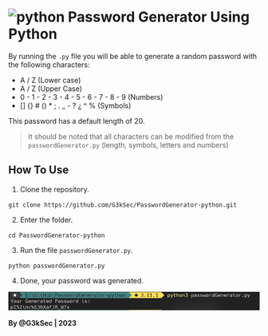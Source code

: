 # <img src='https://raw.githubusercontent.com/Thomas-George-T/Thomas-George-T/master/assets/python.svg' alt='python' height='32'> Password Generator Using Python



By running the ``.py`` file you will be able to generate a random password with the following characters:
- A / Z (Lower case)
- A / Z (Upper Case)
- 0 - 1 - 2 - 3 - 4 - 5 - 6 - 7 - 8 - 9 (Numbers)
- [] {} # () * ; . _ - ? ¿ ^ % (Symbols)

This password has a default length of 20.

> It should be noted that all characters can be modified from the ``passwordGenerator.py`` (length, symbols, letters and numbers)

## How To Use
1. Clone the repository.
``` 
git clone https://github.com/G3kSec/PasswordGenerator-python.git
```
2. Enter the folder.
```
cd PasswordGenerator-python
```
3. Run the file ``passwordGenerator.py``.
```
python passwordGenerator.py
```
4. Done, your password was generated.

![Example](./example.png)

**By @G3kSec | 2023**

